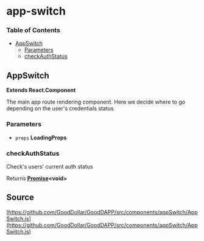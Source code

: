 # app-switch

### Table of Contents

* [AppSwitch](app-switch.md#appswitch)
  * [Parameters](app-switch.md#parameters)
  * [checkAuthStatus](app-switch.md#checkauthstatus)

## AppSwitch

**Extends React.Component**

The main app route rendering component. Here we decide where to go depending on the user's credentials status

### Parameters

* `props` **LoadingProps** 

### checkAuthStatus

Check's users' current auth status

Returns [**Promise**](https://developer.mozilla.org/docs/Web/JavaScript/Reference/Global_Objects/Promise)**&lt;void&gt;**

## Source

[https://github.com/GoodDollar/GoodDAPP/src/components/appSwitch/AppSwitch.js](https://github.com/GoodDollar/GoodDAPP/src/components/appSwitch/AppSwitch.js)

